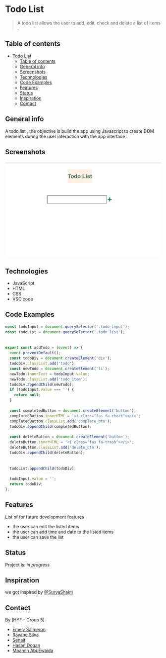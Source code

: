 # Todo List

> A todo list allows the user to add, edit, check and delete a list of items   .

## Table of contents

- [Todo List](#todo-list)
  - [Table of contents](#table-of-contents)
  - [General info](#general-info)
  - [Screenshots](#screenshots)
  - [Technologies](#technologies)
  - [Code Examples](#code-examples)
  - [Features](#features)
  - [Status](#status)
  - [Inspiration](#inspiration)
  - [Contact](#contact)

## General info

A todo list , the objective is build the app using Javascript to create DOM elements during the user interaction with the app interface .

## Screenshots

![Example screenshot](client/public/ToDo-list-screen.png)

## Technologies

- JavaScript
- HTML
- CSS
- VSC code

## Code Examples

```js
const todoInput = document.querySelector('.todo-input');
const todoList = document.querySelector('.todo_list');


export const addTodo = (event) => {
  event.preventDefault();
  const todoDiv = document.createElement('div');
  todoDiv.classList.add('todo');
  const newTodo = document.createElement('li');
  newTodo.innerText = todoInput.value;
  newTodo.classList.add('todo_item');
  todoDiv.appendChild(newTodo);
  if (todoInput.value === '') {
    return null;
  }

  const completedButton = document.createElement('button');
  completedButton.innerHTML = '<i class="fas fa-check"></i>';
  completedButton.classList.add('complete_btn');
  todoDiv.appendChild(completedButton);

  const deleteButton = document.createElement('button');
  deleteButton.innerHTML = '<i class="fas fa-trash"></i>';
  deleteButton.classList.add('delete_btn');
  todoDiv.appendChild(deleteButton);

  
  todoList.appendChild(todoDiv);
  
  todoInput.value = '';
  return todoDiv; 
};
```

## Features

List of for future development features

- the user can edit the listed items
- the user can add time and date to the listed items
- the user can save the list

## Status

Project is: _in progress_

## Inspiration

we got inspired by [@SuryaShakti](https://gist.github.com/SuryaShakti)

## Contact

By [HYF - Group 5]

- [Emely Salmeron](https://github.com/emelysalmeron)
- [Rayane Silva](https://github.com/rayanejsilva)
- [Senait](https://github.com/Senait-coding)
- [Hasan Dogan](https://github.com/hserdogan94)
- [Moamin AbuEwaida](https://github.com/Moamin-AbuEwaida)

<!--
## Repo Setup

- Give each member _write_ access to the repo (if it's a group project)
- Turn on GitHub Pages and put a link to your website in the repo's description
- in the _Branches_ section of your repo's settings make sure:
  - The repository [requires a review](https://github.blog/2018-03-23-require-multiple-reviewers/) before pull requests can be merged.
  - The `master`/`main` branch must "_Require status checks to pass before merging_"
  - The `master`/`main` branch must "_Require require branches to be up to date before merging_"

---

## Local Setup

So you're ready to start coding? If you haven't cloned this repository already you should, and then ...

1. Clone this repository:
   - `$ git clone git@github.com:HackYourFutureBelgium/this-repository.git`
2. Navigate to this repository in your local computer
   - `$ cd this-repository`
3. Install the project's development dependencies - you will need these for the code quality automation:
   - `$ npm install`

---

## Running the Site

This is a static website that only uses HTML, CSS and JavaScript, so you can run it using any static server - `liveServer`, `http-server`, `study-lenses`, ...

Navigating to `demo.html` will run the example website for reverse-engineering.

---

## Developing your Code

This project is a full website so you will need to run it by opening `index.html` in the browser.

It's recommended that you use VSCode to write your HTML, CSS and JavaScript. Each time you make a change in VSCode you will need to go to the browser and refresh to see if it worked. Everything you have learned about the debugger will come in handy! You can use breakpoints and `debugger` statements to step through while your website is running.

The only code in this project that you can develop and test separately from the rest is functions in the `/src/logic` folder, these are _pure functions_ that will need to test. You can develop these either in VSCode or Study Lenses.

---

## Code Quality Automation

Writing code is hard. To write even just 10 lines there are 100 things you need to think about, and 1000 mistakes you can make. Developers are clever and lazy people. They have built tools to help with all of this.

This repository comes with features to help you and your group write good code. Some features are for checking your code manually before pushing it, and others are for checking your code automatically when you open a PR to the `main`/`master` branch.

### Continuous Integration (CI)

> checks on GitHub

When you open a PR to `main`/`master` in your repository, GitHub will run the workflows in [./.github/workflows](./.github/workflows). You can try the same scripts locally to make sure they will pass before pushing:

- **`npm run lint:js -- ./client`**: Lints all the .js files in your `/src` folder, if there are any warnings or errors the check will fail.
- **`npm run lint:css -- ./client/styles`**: lints all the .css files in your `/styles` folder, if there are any warnings or errors the check will fail.
- **`npm run test -- ./client`**: runs all the `.spec.js` fils in your `/src` folder. If any tests fail, this check will fail.
- **`npm run document`**: re-renders the `DOCS.md` file in the root of your repository, making sure that the documentation is always up to date. If the documentation script has any trouble the check will fail.

You will not be able to merge your branch until all the checks pass. These checks will be run again each time you push changes to your branch, so no worries if you don't pass the checks on your first try.

### Local Checks

> checks on your own computer

You can run the same checks locally to make sure you have no errors before pushing, this will make everything easier for you and your reviewer. If the checks pass locally then they should pass when you push.

- **Linting JavaScript**
  - `npm run lint:js -- ./path/to/file.js`: lint one file at a time by passing the path to that file
  - `npm run lint:js:ci`: lint all of the JavaScript in `/src`. This is the same command that is run in GitHub so if it works locally it should pass the checks when you push.
- **Linting CSS**
  - `npm run lint:css -- ./path/to/file.css`: lint one file at a time by passing the path to that file
  - `npm run lint:css:ci`: lint all of the CSS in `/public`. This is the same command that is run in GitHub so if it works locally it should pass the checks when you push.
- **Testing**
  - `npm run test -- ./path/to/file.spec.js`: test one `.spec.js` file at a time
  - `npm run test:ci`: test all `.spec.js` files at once. This is the same command that is run in GitHub so if it works locally it should pass the checks when you push.
- **Formatting**
  - `npm run format -- ./path/to/file`: you can format any file type with this command (.js, .css, .html, .md)
  - if you install the Prettier extension for VSCode and have it format on save, then you don't need to use this command
  - there is no extra CI check for formatting, but the linter will check some formatting. The rest is up to your code reviewer
- **Documenting**
  - `npm run document`: render the documentation before pushing to make sure there are no errors.
-->
